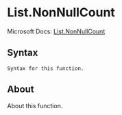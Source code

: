 ---
---

# List.NonNullCount

Microsoft Docs: [List.NonNullCount](https://docs.microsoft.com/en-us/powerquery-m/list-nonnullcount)

## Syntax

```
Syntax for this function.
```

## About

About this function.

